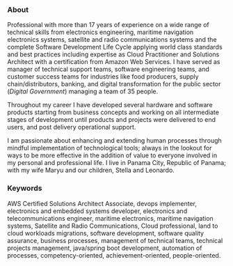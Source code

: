 ### About

Professional with more than 17 years of experience on a wide range of technical skills from electronics engineering, maritime navigation electronics systems, satellite and radio communications systems and the complete Software Development Life Cycle applying world class standards and best practices including expertise as Cloud Practitioner and Solutions Architect with a certification from Amazon Web Services. I have served as manager of technical support teams, software engineering teams, and customer success teams for industries like food producers, supply chain/distributors, banking, and digital transformation for the public sector (_Digital Government_) managing a team of 35 people.

Throughout my career I have developed several hardware and software products starting from business concepts and working on all intermediate stages of development until products and projects were delivered to end users, and post delivery operational support.

I am passionate about enhancing and extending human processes through mindful implementation of technological tools; always in the lookout for ways to be more effective in the addition of value to everyone involved in my personal and professional life.  I live in Panama City, Republic of Panama; with my wife Maryu and our children, Stella and Leonardo.

### Keywords
AWS Certified Solutions Architect Associate, devops implementer, electronics and embedded systems developer, electronics and telecommunications engineer, maritime electronics, maritime navigation systems, Satellite and Radio Communications, Cloud professional, land to cloud workloads migrations, software development, software quality assurance, business processes, management of technical teams, technical projects management, java/spring boot development, automation of processes, competency-oriented, achievement-oriented, people-oriented.

